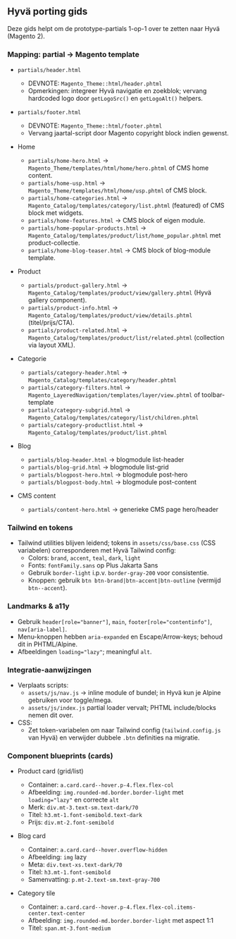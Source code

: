 ## Hyvä porting gids

Deze gids helpt om de prototype-partials 1-op-1 over te zetten naar Hyvä (Magento 2).

### Mapping: partial → Magento template

- `partials/header.html`
  - DEVNOTE: `Magento_Theme::html/header.phtml`
  - Opmerkingen: integreer Hyvä navigatie en zoekblok; vervang hardcoded logo door `getLogoSrc()` en `getLogoAlt()` helpers.

- `partials/footer.html`
  - DEVNOTE: `Magento_Theme::html/footer.phtml`
  - Vervang jaartal-script door Magento copyright block indien gewenst.

- Home
  - `partials/home-hero.html` → `Magento_Theme/templates/html/home/hero.phtml` of CMS home content.
  - `partials/home-usp.html` → `Magento_Theme/templates/html/home/usp.phtml` of CMS block.
  - `partials/home-categories.html` → `Magento_Catalog/templates/category/list.phtml` (featured) of CMS block met widgets.
  - `partials/home-features.html` → CMS block of eigen module.
  - `partials/home-popular-products.html` → `Magento_Catalog/templates/product/list/home_popular.phtml` met product-collectie.
  - `partials/home-blog-teaser.html` → CMS block of blog-module template.

- Product
  - `partials/product-gallery.html` → `Magento_Catalog/templates/product/view/gallery.phtml` (Hyvä gallery component).
  - `partials/product-info.html` → `Magento_Catalog/templates/product/view/details.phtml` (titel/prijs/CTA).
  - `partials/product-related.html` → `Magento_Catalog/templates/product/list/related.phtml` (collection via layout XML).

- Categorie
  - `partials/category-header.html` → `Magento_Catalog/templates/category/header.phtml`
  - `partials/category-filters.html` → `Magento_LayeredNavigation/templates/layer/view.phtml` of toolbar-template
  - `partials/category-subgrid.html` → `Magento_Catalog/templates/category/list/children.phtml`
  - `partials/category-productlist.html` → `Magento_Catalog/templates/product/list.phtml`

- Blog
  - `partials/blog-header.html` → blogmodule list-header
  - `partials/blog-grid.html` → blogmodule list-grid
  - `partials/blogpost-hero.html` → blogmodule post-hero
  - `partials/blogpost-body.html` → blogmodule post-content

- CMS content
  - `partials/content-hero.html` → generieke CMS page hero/header

### Tailwind en tokens

- Tailwind utilities blijven leidend; tokens in `assets/css/base.css` (CSS variabelen) corresponderen met Hyvä Tailwind config:
  - Colors: `brand`, `accent`, `teal`, `dark`, `light`
  - Fonts: `fontFamily.sans` op Plus Jakarta Sans
  - Gebruik `border-light` i.p.v. `border-gray-200` voor consistentie.
  - Knoppen: gebruik `btn btn-brand|btn-accent|btn-outline` (vermijd `btn--accent`).

### Landmarks & a11y

- Gebruik `header[role="banner"]`, `main`, `footer[role="contentinfo"]`, `nav[aria-label]`.
- Menu-knoppen hebben `aria-expanded` en Escape/Arrow-keys; behoud dit in PHTML/Alpine.
- Afbeeldingen `loading="lazy"`; meaningful `alt`.

### Integratie-aanwijzingen

- Verplaats scripts:
  - `assets/js/nav.js` → inline module of bundel; in Hyvä kun je Alpine gebruiken voor toggle/mega.
  - `assets/js/index.js` partial loader vervalt; PHTML include/blocks nemen dit over.
- CSS:
  - Zet token-variabelen om naar Tailwind config (`tailwind.config.js` van Hyvä) en verwijder dubbele `.btn` definities na migratie.

### Component blueprints (cards)

- Product card (grid/list)
  - Container: `a.card.card--hover.p-4.flex.flex-col`
  - Afbeelding: `img.rounded-md.border.border-light` met `loading="lazy"` en correcte `alt`
  - Merk: `div.mt-3.text-sm.text-dark/70`
  - Titel: `h3.mt-1.font-semibold.text-dark`
  - Prijs: `div.mt-2.font-semibold`

- Blog card
  - Container: `a.card.card--hover.overflow-hidden`
  - Afbeelding: `img` lazy
  - Meta: `div.text-xs.text-dark/70`
  - Titel: `h3.mt-1.font-semibold`
  - Samenvatting: `p.mt-2.text-sm.text-gray-700`

- Category tile
  - Container: `a.card.card--hover.p-4.flex.flex-col.items-center.text-center`
  - Afbeelding: `img.rounded-md.border.border-light` met aspect 1:1
  - Titel: `span.mt-3.font-medium`


